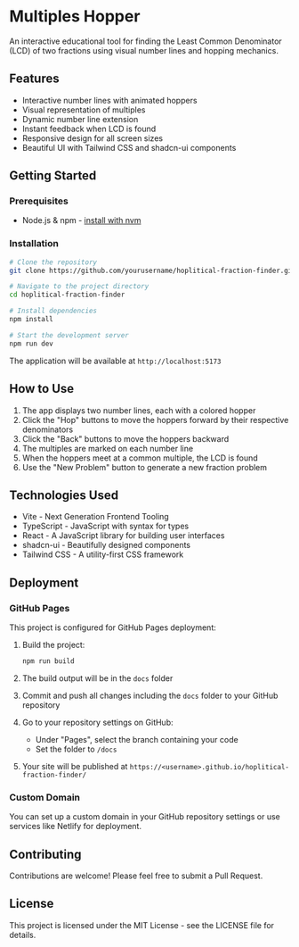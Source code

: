 # Multiples Hopper

An interactive educational tool for finding the Least Common Denominator (LCD) of two fractions using visual number lines and hopping mechanics.

## Features

- Interactive number lines with animated hoppers
- Visual representation of multiples
- Dynamic number line extension
- Instant feedback when LCD is found
- Responsive design for all screen sizes
- Beautiful UI with Tailwind CSS and shadcn-ui components

## Getting Started

### Prerequisites

- Node.js & npm - [install with nvm](https://github.com/nvm-sh/nvm#installing-and-updating)

### Installation

```sh
# Clone the repository
git clone https://github.com/yourusername/hoplitical-fraction-finder.git

# Navigate to the project directory
cd hoplitical-fraction-finder

# Install dependencies
npm install

# Start the development server
npm run dev
```

The application will be available at `http://localhost:5173`

## How to Use

1. The app displays two number lines, each with a colored hopper
2. Click the "Hop" buttons to move the hoppers forward by their respective denominators
3. Click the "Back" buttons to move the hoppers backward
4. The multiples are marked on each number line
5. When the hoppers meet at a common multiple, the LCD is found
6. Use the "New Problem" button to generate a new fraction problem

## Technologies Used

- Vite - Next Generation Frontend Tooling
- TypeScript - JavaScript with syntax for types
- React - A JavaScript library for building user interfaces
- shadcn-ui - Beautifully designed components
- Tailwind CSS - A utility-first CSS framework

## Deployment

### GitHub Pages

This project is configured for GitHub Pages deployment:

1. Build the project:
   ```sh
   npm run build
   ```

2. The build output will be in the `docs` folder

3. Commit and push all changes including the `docs` folder to your GitHub repository

4. Go to your repository settings on GitHub:
   - Under "Pages", select the branch containing your code
   - Set the folder to `/docs`

5. Your site will be published at `https://<username>.github.io/hoplitical-fraction-finder/`

### Custom Domain

You can set up a custom domain in your GitHub repository settings or use services like Netlify for deployment.

## Contributing

Contributions are welcome! Please feel free to submit a Pull Request.

## License

This project is licensed under the MIT License - see the LICENSE file for details.
